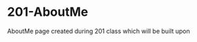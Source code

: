 # 201-AboutMe
AboutMe page created during 201 class which will be built upon


<!--  Make sure to add font-style awesome for if user == Christ -->